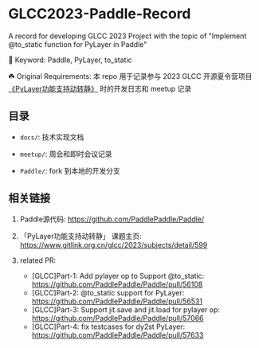 # GLCC2023-Paddle-Record
A record for developing GLCC 2023 Project with the topic of  "Implement @to_static function for PyLayer in Paddle"

🚀 Keyword: Paddle, PyLayer, to_static

☘️ Original Requirements: 本 repo 用于记录参与 2023 GLCC 开源夏令营项目[《PyLayer功能支持动转静》](https://www.gitlink.org.cn/glcc/2023/subjects/detail/599) 时的开发日志和 meetup 记录

## 目录
* `docs/`: 技术实现文档

* `meetup/`: 周会和即时会议记录

* `Paddle/`: fork 到本地的开发分支


## 相关链接
1. Paddle源代码: https://github.com/PaddlePaddle/Paddle/

2. 「PyLayer功能支持动转静」 课题主页: https://www.gitlink.org.cn/glcc/2023/subjects/detail/599

3. related PR: 
    * [GLCC]Part-1: Add pylayer op to Support @to_static: https://github.com/PaddlePaddle/Paddle/pull/56108
    * [GLCC]Part-2: @to_static support for PyLayer: https://github.com/PaddlePaddle/Paddle/pull/56531
    * [GLCC]Part-3: Support jit.save and jit.load for pylayer op: https://github.com/PaddlePaddle/Paddle/pull/57066
    * [GLCC]Part-4: fix testcases for dy2st PyLayer: https://github.com/PaddlePaddle/Paddle/pull/57633
